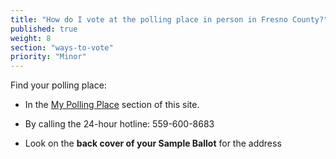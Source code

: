 ```yaml
---
title: "How do I vote at the polling place in person in Fresno County?"
published: true
weight: 8
section: "ways-to-vote"
priority: "Minor"
---
```

Find your polling place:  

- In the [My Polling Place](#section-my-polling-place) section of this site.  

- By calling the 24-hour hotline: 559-600-8683  

- Look on the **back cover of your Sample Ballot** for the address     
